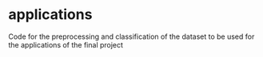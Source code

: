 # applications
Code for the preprocessing and classification of the dataset to be used for the applications of the final project
